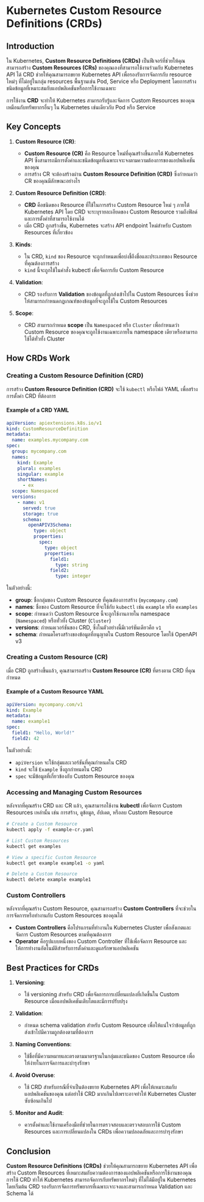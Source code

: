 # Kubernetes Custom Resource Definitions (CRDs)

## Introduction
ใน Kubernetes, **Custom Resource Definitions (CRDs)** เป็นฟีเจอร์ที่ช่วยให้คุณสามารถสร้าง **Custom Resources (CRs)** ของคุณเองที่สามารถใช้งานร่วมกับ Kubernetes API ได้ CRD ช่วยให้คุณสามารถขยาย Kubernetes API เพื่อรองรับการจัดการกับ resource ใหม่ๆ ที่ไม่อยู่ในกลุ่ม resources พื้นฐานเช่น Pod, Service หรือ Deployment โดยการสร้างชนิดข้อมูลที่เหมาะสมกับแอปพลิเคชันหรือการใช้งานเฉพาะ

การใช้งาน **CRD** จะทำให้ Kubernetes สามารถรับรู้และจัดการ Custom Resources ของคุณเหมือนกับทรัพยากรอื่นๆ ใน Kubernetes เช่นเดียวกับ Pod หรือ Service

## Key Concepts

1. **Custom Resource (CR)**:
   - **Custom Resource (CR)** คือ Resource ใหม่ที่คุณสร้างขึ้นภายใต้ Kubernetes API ซึ่งสามารถมีการตั้งค่าและชนิดข้อมูลที่เฉพาะเจาะจงตามความต้องการของแอปพลิเคชันของคุณ
   - การสร้าง CR จะต้องสร้างผ่าน **Custom Resource Definition (CRD)** ซึ่งกำหนดว่า CR ของคุณมีลักษณะอย่างไร

2. **Custom Resource Definition (CRD)**:
   - **CRD** คือชนิดของ Resource ที่ใช้ในการสร้าง Custom Resource ใหม่ ๆ ภายใต้ Kubernetes API โดย CRD จะระบุรายละเอียดของ Custom Resource รวมถึงฟิลด์และการตั้งค่าที่สามารถใช้งานได้
   - เมื่อ CRD ถูกสร้างขึ้น, Kubernetes จะสร้าง API endpoint ใหม่สำหรับ Custom Resources ที่เกี่ยวข้อง

3. **Kinds**:
   - ใน CRD, `kind` ของ Resource จะถูกกำหนดเพื่อบ่งชี้ถึงชื่อและประเภทของ Resource ที่คุณต้องการสร้าง
   - `kind` นี้จะถูกใช้ในคำสั่ง kubectl เพื่อจัดการกับ Custom Resource

4. **Validation**:
   - CRD รองรับการ **Validation** ของข้อมูลที่ถูกส่งเข้าไปใน Custom Resources ซึ่งช่วยให้สามารถกำหนดกฎเกณฑ์ของข้อมูลที่จะถูกใช้ใน Custom Resources

5. **Scope**:
   - CRD สามารถกำหนด **scope** เป็น `Namespaced` หรือ `Cluster` เพื่อกำหนดว่า Custom Resource ของคุณจะถูกใช้งานเฉพาะภายใน namespace เดียวหรือสามารถใช้ได้ทั่วทั้ง Cluster

## How CRDs Work

### Creating a Custom Resource Definition (CRD)

การสร้าง **Custom Resource Definition (CRD)** จะใช้ `kubectl` หรือไฟล์ YAML เพื่อสร้างการตั้งค่า CRD ที่ต้องการ

#### Example of a CRD YAML

```yaml
apiVersion: apiextensions.k8s.io/v1
kind: CustomResourceDefinition
metadata:
  name: examples.mycompany.com
spec:
  group: mycompany.com
  names:
    kind: Example
    plural: examples
    singular: example
    shortNames:
      - ex
  scope: Namespaced
  versions:
    - name: v1
      served: true
      storage: true
      schema:
        openAPIV3Schema:
          type: object
          properties:
            spec:
              type: object
              properties:
                field1:
                  type: string
                field2:
                  type: integer
```

ในตัวอย่างนี้:
- **group**: ชื่อกลุ่มของ Custom Resource ที่คุณต้องการสร้าง (`mycompany.com`)
- **names**: ชื่อของ Custom Resource ที่จะใช้กับ `kubectl` เช่น `example` หรือ `examples`
- **scope**: กำหนดว่า Custom Resource นี้จะถูกใช้งานภายใน namespace (`Namespaced`) หรือทั่วทั้ง Cluster (`Cluster`)
- **versions**: กำหนดเวอร์ชันของ CRD, ซึ่งในตัวอย่างนี้มีเวอร์ชันเดียวคือ `v1`
- **schema**: กำหนดโครงสร้างของข้อมูลที่อนุญาตใน Custom Resource โดยใช้ OpenAPI v3

### Creating a Custom Resource (CR)

เมื่อ CRD ถูกสร้างขึ้นแล้ว, คุณสามารถสร้าง **Custom Resource (CR)** ที่ตรงตาม CRD ที่คุณกำหนด

#### Example of a Custom Resource YAML

```yaml
apiVersion: mycompany.com/v1
kind: Example
metadata:
  name: example1
spec:
  field1: "Hello, World!"
  field2: 42
```

ในตัวอย่างนี้:
- `apiVersion` จะใช้กลุ่มและเวอร์ชันที่คุณกำหนดใน CRD
- `kind` จะใช้ `Example` ซึ่งถูกกำหนดใน CRD
- `spec` จะมีข้อมูลที่เกี่ยวข้องกับ Custom Resource ของคุณ

### Accessing and Managing Custom Resources

หลังจากที่คุณสร้าง CRD และ CR แล้ว, คุณสามารถใช้งาน **kubectl** เพื่อจัดการ Custom Resources เหล่านั้น เช่น การสร้าง, ดูข้อมูล, อัปเดต, หรือลบ Custom Resource

```bash
# Create a Custom Resource
kubectl apply -f example-cr.yaml

# List Custom Resources
kubectl get examples

# View a specific Custom Resource
kubectl get example example1 -o yaml

# Delete a Custom Resource
kubectl delete example example1
```

### Custom Controllers

หลังจากที่คุณสร้าง Custom Resource, คุณสามารถสร้าง **Custom Controllers** ที่จะช่วยในการจัดการหรือทำงานกับ Custom Resources ของคุณได้
- **Custom Controllers** คือโปรแกรมที่ทำงานใน Kubernetes Cluster เพื่อสังเกตและจัดการ Custom Resources ตามที่คุณต้องการ
- **Operator** คือรูปแบบหนึ่งของ Custom Controller ที่ใช้เพื่อจัดการ Resource และให้การทำงานอัตโนมัติสำหรับการตั้งค่าและดูแลรักษาแอปพลิเคชัน

## Best Practices for CRDs

1. **Versioning**:
   - ใช้ versioning สำหรับ CRD เพื่อจัดการการเปลี่ยนแปลงที่เกิดขึ้นใน Custom Resource เมื่อแอปพลิเคชันเติบโตและมีการปรับปรุง

2. **Validation**:
   - กำหนด schema validation สำหรับ Custom Resource เพื่อให้แน่ใจว่าข้อมูลที่ถูกส่งเข้าไปมีความถูกต้องตามที่ต้องการ

3. **Naming Conventions**:
   - ใช้ชื่อที่มีความหมายและตรงตามมาตรฐานในกลุ่มและชนิดของ Custom Resource เพื่อให้ง่ายในการจัดการและบำรุงรักษา

4. **Avoid Overuse**:
   - ใช้ CRD สำหรับกรณีที่จำเป็นต้องขยาย Kubernetes API เพื่อให้เหมาะสมกับแอปพลิเคชันของคุณ แต่อย่าใช้ CRD มากเกินไปเพราะอาจทำให้ Kubernetes Cluster ซับซ้อนเกินไป

5. **Monitor and Audit**:
   - ควรตั้งค่าและใช้งานเครื่องมือที่ช่วยในการตรวจสอบและตรวจสอบการใช้ Custom Resources และการเปลี่ยนแปลงใน CRDs เพื่อความปลอดภัยและการบำรุงรักษา

## Conclusion

**Custom Resource Definitions (CRDs)** ช่วยให้คุณสามารถขยาย Kubernetes API เพื่อสร้าง Custom Resources ที่เหมาะสมกับความต้องการของแอปพลิเคชันหรือการใช้งานของคุณ การใช้ CRD ทำให้ Kubernetes สามารถจัดการกับทรัพยากรใหม่ๆ ที่ไม่ได้มีอยู่ใน Kubernetes โดยเริ่มต้น CRD รองรับการจัดการทรัพยากรที่เฉพาะเจาะจงและสามารถกำหนด Validation และ Schema ได้